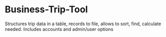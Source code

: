 # Business-Trip-Tool
Structures trip data in a table, records to file, allows to sort, find, calculate needed. Includes accounts and admin/user options
